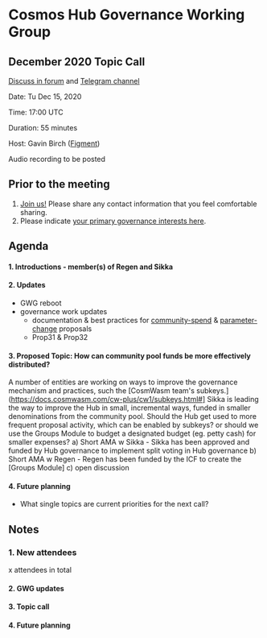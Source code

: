 # Cosmos Hub Governance Working Group
## December 2020 Topic Call
[Discuss in forum](https://forum.cosmos.network/t/gwg-community-calls-updates/3238/12) and [Telegram channel](https://t.me/hubgov)

Date: Tu Dec 15, 2020

Time: 17:00 UTC

Duration: 55 minutes

Host: Gavin Birch ([Figment](https://figment.io))

Audio recording to be posted

## Prior to the meeting
1. [Join us!](http://bit.ly/2sukvxa) Please share any contact information that you feel comfortable sharing.
2. Please indicate [your primary governance interests here](https://docs.google.com/document/d/1jdSwln5L7KLvEkkM91GhlblniSynmAjMyAWSLONxTGQ/edit?usp=sharing).

## Agenda

#### 1. Introductions - member(s) of Regen and Sikka
#### 2. Updates
- GWG reboot
- governance work updates
  - documentation & best practices for [community-spend](https://github.com/gavinly/CosmosCommunitySpend) & [parameter-change](https://github.com/gavinly/CosmosParametersWiki) proposals
  - Prop31 & Prop32

#### 3. Proposed Topic: How can community pool funds be more effectively distributed?
A number of entities are working on ways to improve the governance mechanism and practices, such the [CosmWasm team's subkeys.](https://docs.cosmwasm.com/cw-plus/cw1/subkeys.html#] Sikka is leading the way to improve the Hub in small, incremental ways, funded in smaller denominations from the community pool. Should the Hub get used to more frequent proposal activity, which can be enabled by subkeys? or should we use the Groups Module to budget a designated budget (eg. petty cash) for smaller expenses?
a) Short AMA w Sikka - Sikka has been approved and funded by Hub governance to implement split voting in Hub governance
b) Short AMA w Regen - Regen has been funded by the ICF to create the [Groups Module]
c) open discussion

#### 4. Future planning
- What single topics are current priorities for the next call?

## Notes

### 1. New attendees
x attendees in total

#### 2. GWG updates

#### 3. Topic call

#### 4. Future planning
